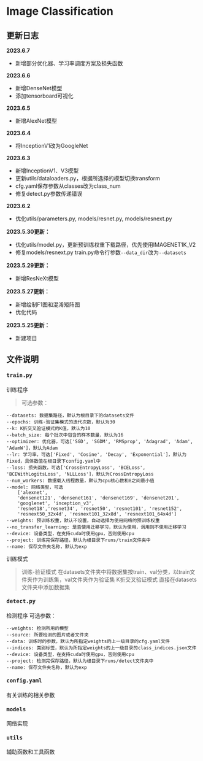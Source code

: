 # Image Classification


## 更新日志
**2023.6.7**
* 新增部分优化器、学习率调度方案及损失函数

**2023.6.6**
* 新增DenseNet模型
* 添加tensorboard可视化

**2023.6.5**
* 新增AlexNet模型

**2023.6.4**
* 将InceptionV1改为GoogleNet

**2023.6.3**
* 新增InceptionV1、V3模型
* 更新utils/dataloaders.py，根据所选择的模型切换transform
* cfg.yaml保存参数从classes改为class_num
* 修复detect.py参数传递错误

**2023.6.2**
* 优化utils/parameters.py, models/resnet.py, models/resnext.py

**2023.5.30更新：**
* 优化utils/model.py，更新预训练权重下载路径，优先使用IMAGENET1K_V2
* 修复models/resnext.py
  train.py命令行参数`--data_dir`改为`--datasets`

**2023.5.29更新：**
* 新增ResNeXt模型

**2023.5.27更新：**
* 新增绘制F1图和混淆矩阵图
* 优化代码

**2023.5.25更新：**
* 新建项目

## 文件说明
#### <pre>train.py</pre>
训练程序
> 可选参数：
```
--datasets: 数据集路径，默认为根目录下的datasets文件
--epochs: 训练-验证集模式的迭代次数，默认为30
--k: K折交叉验证模式的K值，默认为10
--batch_size: 每个批次中包含的样本数量，默认为16
--optimizer: 优化器，可选['SGD', 'SGDM', 'RMSprop', 'Adagrad', 'Adam', 'AdamW']，默认为Adam
--lr: 学习率，可选['Fixed', 'Cosine', 'Decay', 'Exponential']，默认为Fixed，具体数值在根目录下config.yaml中
--loss: 损失函数，可选['CrossEntropyLoss', 'BCELoss', 'BCEWithLogitsLoss', 'NLLLoss']，默认为CrossEntropyLoss
--num_workers: 数据载入线程数量，默认为cpu核心数和8之间最小值
--model: 网络类型，可选
    ['alexnet',
    'densenet121', 'densenet161', 'densenet169', 'densenet201',
    'googlenet', 'inception_v3',
    'resnet18','resnet34', 'resnet50', 'resnet101', 'resnet152',
    'resnext50_32x4d', 'resnext101_32x8d', 'resnext101_64x4d']
--weights: 预训练权重，默认不设置，自动选择为使用网络的预训练权重
--no_transfer_learning: 是否使用迁移学习，默认为使用，调用则不使用迁移学习
--device: 设备类型，在支持cuda时使用gpu，否则使用cpu
--project: 训练完保存路径，默认为根目录下runs/train文件夹中
--name: 保存文件夹名称，默认为exp
```
训练模式
> 训练-验证模式
在datasets文件夹中将数据集按train、val分类，以train文件夹作为训练集，val文件夹作为验证集
> K折交叉验证模式
直接在datasets文件夹中添加数据集
#### <pre>detect.py</pre>
检测程序
可选参数：
```
--weights: 检测所用的模型
--source: 所要检测的图片或者文件夹
--data: 训练时的参数，默认为所指定weights的上一级目录的cfg.yaml文件
--indices: 类别标签，默认为所指定weights的上一级目录的class_indices.json文件
--device: 设备类型，在支持cuda时使用gpu，否则使用cpu
--project: 检测完保存路径，默认为根目录下runs/detect文件夹中
--name: 保存文件夹名称，默认为exp
```
#### <pre>config.yaml</pre>
有关训练的相关参数
#### <pre>models</pre>
网络实现
#### <pre>utils</pre>
辅助函数和工具函数